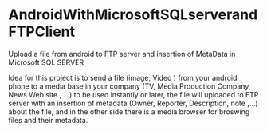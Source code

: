 # AndroidWithMicrosoftSQLserverandFTPClient
Upload a file from android to FTP server and insertion of MetaData in Microsoft SQL SERVER

Idea for this project is to send a file (image, Video ) from your android phone to a media base in your company (TV, Media Production Company, News Web site , ...) to be used instantly or later, the file will uploaded to FTP server with an insertion of metadata (Owner, Reporter, Description, note ,...) about the file, and in the other side there is a media browser for broswing files and their metadata.

